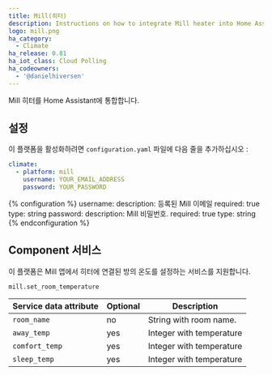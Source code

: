 ```yaml
---
title: Mill(히터)
description: Instructions on how to integrate Mill heater into Home Assistant.
logo: mill.png
ha_category:
  - Climate
ha_release: 0.81
ha_iot_class: Cloud Polling
ha_codeowners:
  - '@danielhiversen'
---
```


Mill 히터를 Home Assistant에 통합합니다.

## 설정

이 플랫폼을 활성화하려면 `configuration.yaml` 파일에 다음 줄을 추가하십시오 :

```yaml
climate:
  - platform: mill
    username: YOUR_EMAIL_ADDRESS
    password: YOUR_PASSWORD
```

{% configuration %}
username:
  description: 등록된 Mill 이메일
  required: true
  type: string
password:
  description: Mill 비밀번호.
  required: true
  type: string
{% endconfiguration %}

## Component 서비스

이 플랫폼은 Mill 앱에서 히터에 연결된 방의 온도를 설정하는 서비스를 지원합니다.

`mill.set_room_temperature`


| Service data attribute | Optional | Description |
| ---------------------- | -------- | ----------- |
| `room_name` | no | String with room name.
| `away_temp` | yes | Integer with temperature
| `comfort_temp` | yes | Integer with temperature
| `sleep_temp` | yes | Integer with temperature
